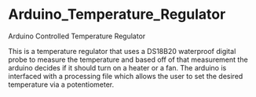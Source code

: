# Arduino_Temperature_Regulator
Arduino Controlled Temperature Regulator

This is a temperature regulator that uses a DS18B20 waterproof digital probe to measure the temperature and based off of that measurement the arduino decides if it should turn on a heater or a fan. The arduino is interfaced with a processing file which allows the user to set the desired temperature via a potentiometer. 
